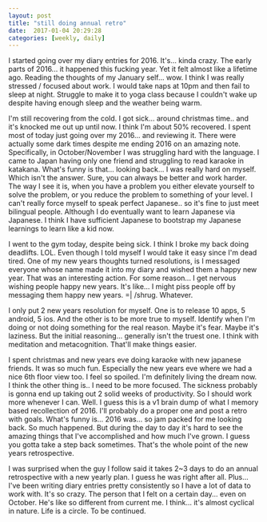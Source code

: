 ```yaml
---
layout: post
title: "still doing annual retro"
date:  2017-01-04 20:29:28
categories: [weekly, daily]
---
```

I started going over my diary entries for 2016. It's... kinda crazy. The early parts of 2016... it happened this fucking year. Yet it felt almost like a lifetime ago. Reading the thoughts of my January self... wow. I think I was really stressed / focused about work. I would take naps at 10pm and then fail to sleep at night. Struggle to make it to yoga class because I couldn't wake up despite having enough sleep and the weather being warm.

I'm still recovering from the cold. I got sick... around christmas time.. and it's knocked me out up until now. I think I'm about 50% recovered. I spent most of today just going over my 2016... and reviewing it. There were actually some dark times despite me ending 2016 on an amazing note. Specifically, in October/November I was struggling hard with the language. I came to Japan having only one friend and struggling to read karaoke in katakana. What's funny is that... looking back... I was really hard on myself. Which isn't the answer. Sure, you can always be better and work harder. The way I see it is, when you have a problem you either elevate yourself to solve the problem, or you reduce the problem to something of your level. I can't really force myself to speak perfect Japanese.. so it's fine to just meet bilingual people. Although I do eventually want to learn Japanese via Japanese. I think I have sufficient Japanese to bootstrap my Japanese learnings to learn like a kid now.

I went to the gym today, despite being sick. I think I broke my back doing deadlifts. LOL. Even though I told myself I would take it easy since I'm dead tired. One of my new years thoughts turned resolutions, is I messaged everyone whose name made it into my diary and wished them a happy new year. That was an interesting action. For some reason... I get nervous wishing people happy new years. It's like... I might piss people off by messaging them happy new years. =| /shrug. Whatever. 

I only put 2 new years resolution for myself. One is to release 10 apps, 5 android, 5 ios. And the other is to be more true to myself. Identify when I'm doing or not doing something for the real reason. Maybe it's fear. Maybe it's laziness. But the initial reasoning... generally isn't the truest one. I think with meditation and metacognition. That'll make things easier. 

I spent christmas and new years eve doing karaoke with new japanese friends. It was so much fun. Especially the new years eve where we had a nice 6th floor view too. I feel so spoiled. I'm definitely living the dream now. I think the other thing is.. I need to be more focused. The sickness probably is gonna end up taking out 2 solid weeks of productivity. So I should work more whenever I can. Well. I guess this is a v1 brain dump of what I memory based recollection of 2016. I'll probably do a proper one and post a retro with goals. What's funny is... 2016 was... so jam packed for me looking back. So much happened. But during the day to day it's hard to see the amazing things that I've accomplished and how much I've grown. I guess you gotta take a step back sometimes. That's the whole point of the new years retrospective.

I was surprised when the guy I follow said it takes 2~3 days to do an annual retrospective with a new yearly plan. I guess he was right after all. Plus... I've been writing diary entries pretty consistently so I have a lot of data to work with. It's so crazy. The person that I felt on a certain day... even on October. He's like so different from current me. I think... it's almost cyclical in nature. Life is a circle. To be continued.


